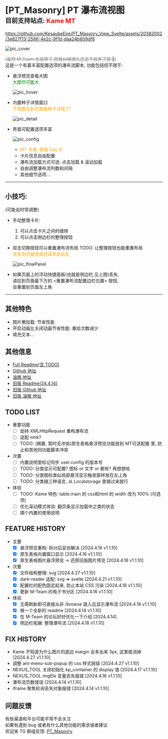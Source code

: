 # [PT_Masonry] PT 瀑布流视图<br><span style="font-size:20px;">目前支持站点: </span><span style="font-size:20px;font-weight:700;color:red;"> Kame MT </span>

<!-- ./video.mp4 -->

<!-- https://github.com/KesaubeEire/PT_Masonry_View_Svelte/raw/newMT/readme/video.mp4 -->

https://github.com/KesaubeEire/PT_Masonry_View_Svelte/assets/20382002/3e827f13-2586-4e2c-9f1d-daa24b809df8

![pic_cover](https://raw.githubusercontent.com/KesaubeEire/PT_Masonry_View_Svelte/newMT/readme/pic_cover.png)

<s style="color:gray;">(虽然 M-Team 也自带了,但我纠结很久还是不放弃了捏 🤡)</s>  
这是一个有着丰富配置选项的瀑布流脚本, 功能包括但不限于:

- 悬浮预览查看大图
  <br>
  <span style="color:green;">大图尽可能大</span>

    ![pic_hover](https://raw.githubusercontent.com/KesaubeEire/PT_Masonry_View_Svelte/newMT/readme/pic_hover.png)

- 内置种子详情窗口
  <br>
  <span style="color:orange;">不需要在新页面看种子详情了!</span>

    ![pic_detail](https://raw.githubusercontent.com/KesaubeEire/PT_Masonry_View_Svelte/newMT/readme/pic_detail.png)

- 界面可配置选项丰富

    ![pic_config](https://raw.githubusercontent.com/KesaubeEire/PT_Masonry_View_Svelte/newMT/readme/pic_config.png)

  - <span style="color:orange;">MT 专属: 屏蔽 Gay 片</span>
  - 卡片信息自由配置
  - 瀑布流加载方式可选: 点击加载 & 滚动加载
  - 自由调整瀑布流列数和间隔
  - 其他细节选项...

---

## 小技巧:

(可能会时常调整)

<!-- TODO: 这里要调整 -->

- 手动整理卡片: 
  1. 可以点击卡片之间的缝隙  
  2. 可以点击侧边栏的整理按钮  
- 双击切换按钮可以重置瀑布流布局 TODO: 让整理按钮也能重置布局  
  <span style="color:orange;">改变浏览器宽度的话布局会乱</span>

    ![pic_flowPanel](https://raw.githubusercontent.com/KesaubeEire/PT_Masonry_View_Svelte/newMT/readme/pic_flowPanel.png)

- 如果页面上的浮动快捷面板(也就是侧边栏,见上图)丢失,   
  请拉到页面最下方的 <重置瀑布流配置边栏位置> 按钮,  
  会重置到页面左上角  
---

## 其他特色

- 图片懒加载: 节省性能
- 开启动画比关闭动画节省性能: 重绘次数减少
- 填充文本...

## 其他信息

- [Full Readme(含 TODO)](https://github.com/KesaubeEire/PT_Masonry_View_Svelte/blob/newMT/README.md)
- [Github 地址](https://github.com/KesaubeEire/PT_Masonry_View_Svelte/tree/newMT)
- [油猴 地址](https://greasyfork.org/zh-CN/scripts/470821)
- [旧版 Readme(24.4.14)](./readme/readme_old.md)
- [旧版 Github 地址](https://github.com/KesaubeEire/PT_TorrentList_Masonry)
- [旧版 油猴 地址](https://greasyfork.org/zh-CN/scripts/465249-pt种子列表无限下拉瀑布流视图)

## TODO LIST

- 重要功能
  - [ ] 劫持 XMLHttpRequest 重构瀑布流
  - [ ] 适配 mnk?
  - [ ] TODO: (搁置, 暂时无冲突)原生表格悬浮预览功能放到 MT可选配置 里, 防止和其他同功能脚本冲突  
  
- 次要
  - [ ] 内置说明里标记同步 user.config 的版本号
  - [ ] TODO: 分类显示可配置? 图标 or 文字 or 都有? 再想想哈
  - [ ] TODO: 分类图标类似局部悬浮显示触发那样放在左上角
  - [ ] TODO: 分类搞三种语言, 从 Localstorage 里搞过来就行
  
- 体验
  - [ ] TODO: Kame 特色: table.main 的 css和html 的 width 改为 100% (可选项) 
  - [ ] 优化滚动模式体验: 翻页条显示加载中之类的状态
  - [ ] 搞个内置的使用说明

## FEATURE HISTORY  
- 主要
  - [x] 悬浮预览重构: 拆分后妥协解决 [2024.4.16 v1.1.10]
  - [x] 原生表格内置窗口显示 [2024.4.16 v1.1.10]
  - [x] 原生表格图片悬浮预览 -> 还原旧版图片预览 [2024.4.16 v1.1.10]

- 次要
  - [x] 文件结构整理: svg [2024.4.27 v1.1.10]
  - [x] dark-reader 适配: svg => svelte [2024.4.21 v1.1.10]
  - [x] 配置栏的配色固定起来, 防止本站 CSS 污染 [2024.4.18 v1.1.10]
  - [x] 更新 M-Team 的电子书分区 [2024.4.16 v1.1.10]

- 体验
  - [x] 无需刷新即可直接从非 /browse 跳入后显示瀑布流 [2024.4.18 v1.1.10]
  - [x] 做一个全新的 readme [2024.4.14 v1.1.10]
  - [x] 在 M-Team 的论坛好好优化一下介绍 [2024.4.14]  
  - [x] 侧边栏拓展: 整理瀑布流 [2024.4.18 v1.1.10]  

## FIX HISTORY
- Kame 不知道为什么图片的底边 margin 会多出来 3px, 这里抵消掉 [2024.4.27 v1.1.10]
- 调整 ant-menu-sub-popup 的 css 样式层级 [2024.4.27 v1.1.10]
- NEXUS_TOOL 关闭初始化 kp_container 的 display 值 [2024.4.17 v1.1.10]
- NEXUS_TOOL imgEle 变量丢失报错 [2024.4.16 v1.1.10]
- 瀑布流页数错误 [2024.4.14 v1.1.10]
- iframe 聚焦轮询丢失对象报错 [2024.4.14 v1.1.10]

## 问题反馈

有些渠道和平台可能平常不会关注  
如果有遇到 bug 或者有什么其他功能的需求或者建议  
欢迎来 TG 群组反馈: [PT_Masonry](https://t.me/+wLPO7JyNz_o1YWRl)